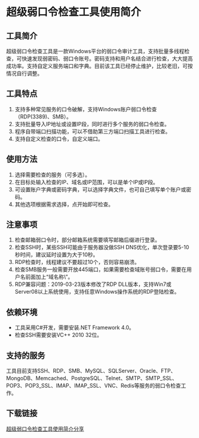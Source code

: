 # 超级弱口令检查工具使用简介

## 工具简介
超级弱口令检查工具是一款Windows平台的弱口令审计工具，支持批量多线程检查，可快速发现弱密码、弱口令账号。密码支持和用户名结合进行检查，大大提高成功率。支持自定义服务端口和字典。目前该工具已经停止维护，比较老旧，可按情况自行调整。

## 工具特点
1. 支持多种常见服务的口令破解，支持Windows账户弱口令检查（RDP(3389)、SMB）。
2. 支持批量导入IP地址或设置IP段，同时进行多个服务的弱口令检查。
3. 程序自带端口扫描功能，可以不借助第三方端口扫描工具进行检查。
4. 支持自定义检查的口令，自定义端口。

## 使用方法
1. 选择需要检查的服务（可多选）。
2. 在目标处输入检查的IP、域名或IP范围，可以是单个IP或IP段。
3. 可设置账户字典或密码字典，可以选择字典文件，也可自己填写单个账户或密码。
4. 其他选项根据需求选择，点开始即可检查。

## 注意事项
1. 检查邮箱弱口令时，部分邮箱系统需要填写邮箱后缀进行登录。
2. 检查SSH时，某些SSH可能由于服务器没做SSH DNS优化，单次登录要5-10秒时间，建议延时设置为大于10秒。
3. RDP检查时，线程建议不要超过10个，否则容易崩溃。
4. 检查SMB服务一般需要开放445端口，如果需要检查域账号弱口令，需要在用户名前面加上“域名称\”。
5. RDP兼容问题：2019-03-23版本修改了RDP DLL版本，支持Win7或Server08以上系统使用，支持任意Windows操作系统的RDP登陆检查。

## 依赖环境
- 工具采用C#开发，需要安装.NET Framework 4.0。
- 检查SSH需要安装VC++ 2010 32位。

## 支持的服务
工具目前支持SSH、RDP、SMB、MySQL、SQLServer、Oracle、FTP、MongoDB、Memcached、PostgreSQL、Telnet、SMTP、SMTP_SSL、POP3、POP3_SSL、IMAP、IMAP_SSL、VNC、Redis等服务的弱口令检查工作。

## 下载链接

[超级弱口令检查工具使用简介分享](https://pan.quark.cn/s/b1e5cdc539a1)